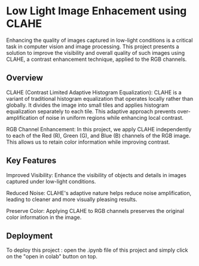 
# Low Light Image Enhacement using CLAHE 

Enhancing the quality of images captured in low-light conditions is a critical task in computer vision and image processing. This project presents a solution to improve the visibility and overall quality of such images using CLAHE, a contrast enhancement technique, applied to the RGB channels.






## Overview
CLAHE (Contrast Limited Adaptive Histogram Equalization): CLAHE is a variant of traditional histogram equalization that operates locally rather than globally. It divides the image into small tiles and applies histogram equalization separately to each tile. This adaptive approach prevents over-amplification of noise in uniform regions while enhancing local contrast.

RGB Channel Enhancement: In this project, we apply CLAHE independently to each of the Red (R), Green (G), and Blue (B) channels of the RGB image. This allows us to retain color information while improving contrast.
## Key Features

Improved Visibility: Enhance the visibility of objects and details in images captured under low-light conditions.

Reduced Noise: CLAHE's adaptive nature helps reduce noise amplification, leading to cleaner and more visually pleasing results.

Preserve Color: Applying CLAHE to RGB channels preserves the original color information in the image.
## Deployment

To deploy this project : open the .ipynb file of this project and simply click on the "open in colab" button on top. 
